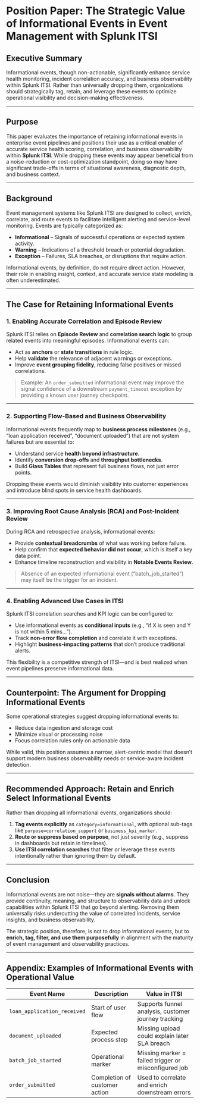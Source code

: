 # Position Paper: The Strategic Value of Informational Events in Event Management with Splunk ITSI

## Executive Summary

Informational events, though non-actionable, significantly enhance service health monitoring, incident correlation accuracy, and business observability within Splunk ITSI. Rather than universally dropping them, organizations should strategically tag, retain, and leverage these events to optimize operational visibility and decision-making effectiveness.

---

## Purpose

This paper evaluates the importance of retaining informational events in enterprise event pipelines and positions their use as a critical enabler of accurate service health scoring, correlation, and business observability within **Splunk ITSI**. While dropping these events may appear beneficial from a noise-reduction or cost-optimization standpoint, doing so may have significant trade-offs in terms of situational awareness, diagnostic depth, and business context.

---

## Background

Event management systems like Splunk ITSI are designed to collect, enrich, correlate, and route events to facilitate intelligent alerting and service-level monitoring. Events are typically categorized as:

- **Informational** – Signals of successful operations or expected system activity.
- **Warning** – Indications of a threshold breach or potential degradation.
- **Exception** – Failures, SLA breaches, or disruptions that require action.

Informational events, by definition, do not require direct action. However, their role in enabling insight, context, and accurate service state modeling is often underestimated.

---

## The Case for Retaining Informational Events

### 1. Enabling Accurate Correlation and Episode Review

Splunk ITSI relies on **Episode Review** and **correlation search logic** to group related events into meaningful episodes. Informational events can:
- Act as **anchors** or **state transitions** in rule logic.
- Help **validate** the relevance of adjacent warnings or exceptions.
- Improve **event grouping fidelity**, reducing false positives or missed correlations.

> Example: An `order_submitted` informational event may improve the signal confidence of a downstream `payment_timeout` exception by providing a known user journey checkpoint.

---

### 2. Supporting Flow-Based and Business Observability

Informational events frequently map to **business process milestones** (e.g., “loan application received”, “document uploaded”) that are not system failures but are essential to:
- Understand service **health beyond infrastructure**.
- Identify **conversion drop-offs** and **throughput bottlenecks**.
- Build **Glass Tables** that represent full business flows, not just error points.

Dropping these events would diminish visibility into customer experiences and introduce blind spots in service health dashboards.

---

### 3. Improving Root Cause Analysis (RCA) and Post-Incident Review

During RCA and retrospective analysis, informational events:
- Provide **contextual breadcrumbs** of what was working before failure.
- Help confirm that **expected behavior did not occur**, which is itself a key data point.
- Enhance timeline reconstruction and visibility in **Notable Events Review**.

> Absence of an expected informational event (“batch_job_started”) may itself be the trigger for an incident.

---

### 4. Enabling Advanced Use Cases in ITSI

Splunk ITSI correlation searches and KPI logic can be configured to:
- Use informational events as **conditional inputs** (e.g., “if X is seen and Y is not within 5 mins…”).
- Track **non-error flow completion** and correlate it with exceptions.
- Highlight **business-impacting patterns** that don’t produce traditional alerts.

This flexibility is a competitive strength of ITSI—and is best realized when event pipelines preserve informational data.

---

## Counterpoint: The Argument for Dropping Informational Events

Some operational strategies suggest dropping informational events to:
- Reduce data ingestion and storage cost
- Minimize visual or processing noise
- Focus correlation rules only on actionable data

While valid, this position assumes a narrow, alert-centric model that doesn’t support modern business observability needs or service-aware incident detection.

---

## Recommended Approach: Retain and Enrich Select Informational Events

Rather than dropping all informational events, organizations should:
1. **Tag events explicitly** as `category=informational`, with optional sub-tags like `purpose=correlation_support` or `business_kpi_marker`.
2. **Route or suppress based on purpose**, not just severity (e.g., suppress in dashboards but retain in timelines).
3. **Use ITSI correlation searches** that filter or leverage these events intentionally rather than ignoring them by default.

---

## Conclusion

Informational events are not noise—they are **signals without alarms**. They provide continuity, meaning, and structure to observability data and unlock capabilities within Splunk ITSI that go beyond alerting. Removing them universally risks undercutting the value of correlated incidents, service insights, and business observability.

The strategic position, therefore, is not to drop informational events, but to **enrich, tag, filter, and use them purposefully** in alignment with the maturity of event management and observability practices.

---

## Appendix: Examples of Informational Events with Operational Value

| Event Name              | Description                               | Value in ITSI                                      |
|-------------------------|-------------------------------------------|----------------------------------------------------|
| `loan_application_received` | Start of user flow                     | Supports funnel analysis, customer journey tracking |
| `document_uploaded`     | Expected process step                     | Missing upload could explain later SLA breach       |
| `batch_job_started`     | Operational marker                        | Missing marker = failed trigger or misconfigured job|
| `order_submitted`       | Completion of customer action             | Used to correlate and enrich downstream errors      |
